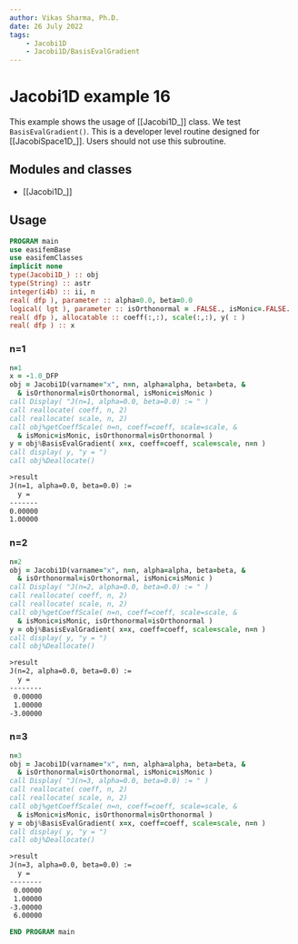 ```yaml
---
author: Vikas Sharma, Ph.D.
date: 26 July 2022
tags:
    - Jacobi1D
    - Jacobi1D/BasisEvalGradient
---
```


# Jacobi1D example 16

This example shows the usage of [[Jacobi1D_]] class. We test `BasisEvalGradient()`. This is a developer level routine designed for [[JacobiSpace1D_]]. Users should not use this subroutine.

## Modules and classes

- [[Jacobi1D_]]

## Usage

```fortran
PROGRAM main
use easifemBase
use easifemClasses
implicit none
type(Jacobi1D_) :: obj
type(String) :: astr
integer(i4b) :: ii, n
real( dfp ), parameter :: alpha=0.0, beta=0.0
logical( lgt ), parameter :: isOrthonormal = .FALSE., isMonic=.FALSE.
real( dfp ), allocatable :: coeff(:,:), scale(:,:), y( : )
real( dfp ) :: x
```

### n=1

```fortran
n=1
x = -1.0_DFP
obj = Jacobi1D(varname="x", n=n, alpha=alpha, beta=beta, &
  & isOrthonormal=isOrthonormal, isMonic=isMonic )
call Display( "J(n=1, alpha=0.0, beta=0.0) := " )
call reallocate( coeff, n, 2)
call reallocate( scale, n, 2)
call obj%getCoeffScale( n=n, coeff=coeff, scale=scale, &
  & isMonic=isMonic, isOrthonormal=isOrthonormal )
y = obj%BasisEvalGradient( x=x, coeff=coeff, scale=scale, n=n )
call display( y, "y = ")
call obj%Deallocate()
```

```txt
>result
J(n=1, alpha=0.0, beta=0.0) :=
  y =
-------
0.00000
1.00000
```

### n=2

```fortran
n=2
obj = Jacobi1D(varname="x", n=n, alpha=alpha, beta=beta, &
  & isOrthonormal=isOrthonormal, isMonic=isMonic )
call Display( "J(n=2, alpha=0.0, beta=0.0) := " )
call reallocate( coeff, n, 2)
call reallocate( scale, n, 2)
call obj%getCoeffScale( n=n, coeff=coeff, scale=scale, &
  & isMonic=isMonic, isOrthonormal=isOrthonormal )
y = obj%BasisEvalGradient( x=x, coeff=coeff, scale=scale, n=n )
call display( y, "y = ")
call obj%Deallocate()
```

```txt
>result
J(n=2, alpha=0.0, beta=0.0) :=
  y =
--------
 0.00000
 1.00000
-3.00000
```

### n=3

```fortran
n=3
obj = Jacobi1D(varname="x", n=n, alpha=alpha, beta=beta, &
  & isOrthonormal=isOrthonormal, isMonic=isMonic )
call Display( "J(n=3, alpha=0.0, beta=0.0) := " )
call reallocate( coeff, n, 2)
call reallocate( scale, n, 2)
call obj%getCoeffScale( n=n, coeff=coeff, scale=scale, &
  & isMonic=isMonic, isOrthonormal=isOrthonormal )
y = obj%BasisEvalGradient( x=x, coeff=coeff, scale=scale, n=n )
call display( y, "y = ")
call obj%Deallocate()
```

```txt
>result
J(n=3, alpha=0.0, beta=0.0) :=
  y =
--------
 0.00000
 1.00000
-3.00000
 6.00000
```

```fortran
END PROGRAM main
```
